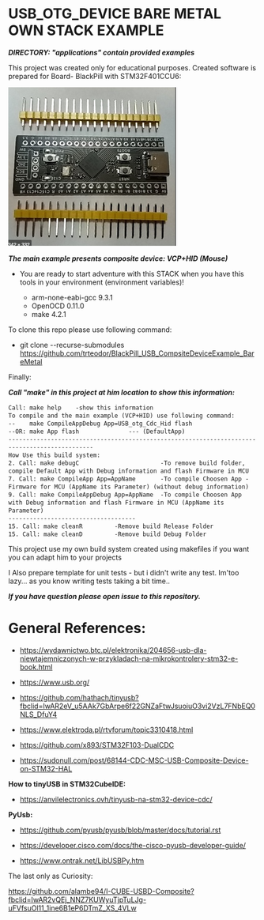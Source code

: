 # USB_OTG_DEVICE BARE METAL OWN STACK EXAMPLE 

**_DIRECTORY: "applications" contain provided examples_**


This project was created only for educational purposes.
Created software is prepared for Board- BlackPill with STM32F401CCU6:


![BlackPill](https://github.com/trteodor/BlackPill_USB_CompsiteDeviceExample_BareMetal/blob/master/pictures/BlackPill_stm32f401ccu6.png)


**_The main example presents composite device: VCP+HID (Mouse)_**

* You are ready to start adventure with this STACK when you have this tools in your environment (environment variables)!

    * arm-none-eabi-gcc 9.3.1
    * OpenOCD 0.11.0
    * make 4.2.1

To clone this repo please use following command: 
* git clone --recurse-submodules https://github.com/trteodor/BlackPill_USB_CompsiteDeviceExample_BareMetal

Finally:

 **_Call "make" in this project at him location to show this information:_**

    Call: make help    -show this information
    To compile and the main example (VCP+HID) use following command:
    --    make CompileAppDebug App=USB_otg_Cdc_Hid flash
    --OR: make App flash              --- (DefaultApp)
    ----------------------------------------------------------------------------------------------
    How Use this build system:
    2. Call: make debugC                       -To remove build folder, compile Default App with Debug information and flash Firmware in MCU
    7. Call: make CompileApp App=AppName       -To compile Choosen App - Firmware for MCU (AppName its Parameter) (without debug information)
    9. Call: make CompileAppDebug App=AppName  -To compile Choosen App with Debug information and flash Firmware in MCU (AppName its Parameter)
    ------------------------------------
    15. Call: make cleanR         -Remove build Release Folder
    15. Call: make cleanD         -Remove build Debug Folder


This project use my own build system created using makefiles if you want you can adapt him to your projects





I Also prepare template for unit tests - but i didn't write any test. Im'too lazy... as you know writing tests taking a bit time..

**_If you have question please open issue to this repository._**



# General References:

* https://wydawnictwo.btc.pl/elektronika/204656-usb-dla-niewtajemniczonych-w-przykladach-na-mikrokontrolery-stm32-e-book.html

* https://www.usb.org/

* https://github.com/hathach/tinyusb?fbclid=IwAR2eV_u5AAk7GbArpe6f22GNZaFtwJsuoiuO3vi2VzL7FNbEQ0NLS_DfuY4

* https://www.elektroda.pl/rtvforum/topic3310418.html

* https://github.com/x893/STM32F103-DualCDC

* https://sudonull.com/post/68144-CDC-MSC-USB-Composite-Device-on-STM32-HAL

**How to tinyUSB in STM32CubeIDE:**

* https://anvilelectronics.ovh/tinyusb-na-stm32-device-cdc/


**PyUsb:**

* https://github.com/pyusb/pyusb/blob/master/docs/tutorial.rst

* https://developer.cisco.com/docs/the-cisco-pyusb-developer-guide/

* https://www.ontrak.net/LibUSBPy.htm



The last only as Curiosity: 

https://github.com/alambe94/I-CUBE-USBD-Composite?fbclid=IwAR2vQEj_NNZ7KUWyuTjpTuLJg-uFVfsuOl11_1ine6B1eP6DTmZ_XS_4VLw